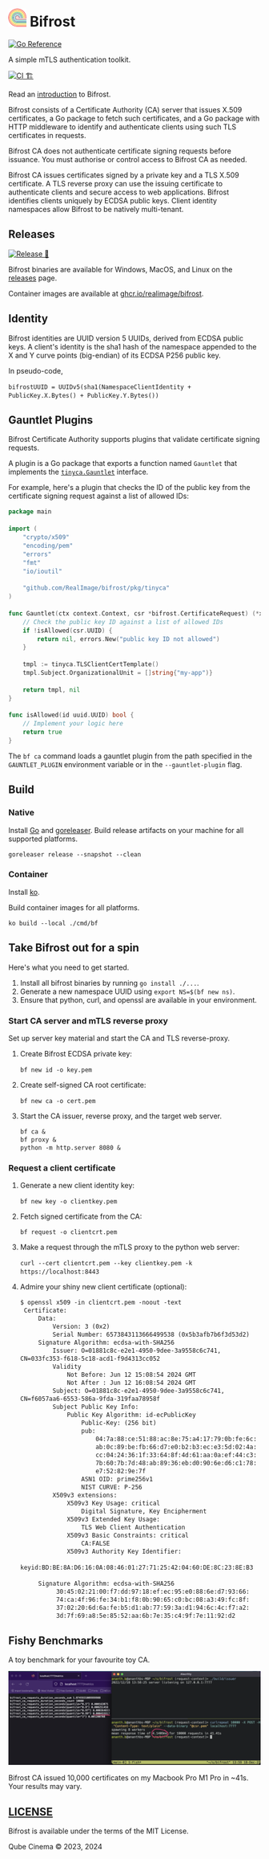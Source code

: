 # ![Bifrost](docs/bifrost.png) Bifrost

[![Go Reference](https://pkg.go.dev/badge/github.com/RealImage/bifrost.svg)](https://pkg.go.dev/github.com/RealImage/bifrost)

A simple mTLS authentication toolkit.

[![CI 🏗](https://github.com/RealImage/bifrost/actions/workflows/ci.yml/badge.svg)](https://github.com/RealImage/bifrost/actions/workflows/ci.yml)

Read an [introduction](https://devhuman.net/posts/bifrost/) to Bifrost.

Bifrost consists of a Certificate Authority (CA) server that issues X.509 certificates,
a Go package to fetch such certificates, and a Go package with HTTP middleware
to identify and authenticate clients using such TLS certificates in requests.

Bifrost CA does not authenticate certificate signing
requests before issuance. You must authorise or control access to Bifrost CA as needed.

Bifrost CA issues certificates signed by a private key and a TLS X.509 certificate.
A TLS reverse proxy can use the issuing certificate to authenticate clients and secure
access to web applications.
Bifrost identifies clients uniquely by ECDSA public keys.
Client identity namespaces allow Bifrost to be natively multi-tenant.

## Releases

[![Release 🚀](https://github.com/RealImage/bifrost/actions/workflows/release.yml/badge.svg)](https://github.com/RealImage/bifrost/actions/workflows/release.yml)

Bifrost binaries are available for Windows, MacOS, and Linux on
the [releases](https://github.com/RealImage/bifrost/releases) page.

Container images are available at
[ghcr.io/realimage/bifrost](https://ghcr.io/realimage/bifrost).

## Identity

Bifrost identities are UUID version 5 UUIDs, derived from ECDSA public keys.
A client's identity is the sha1 hash of the namespace appended to the X and Y
curve points (big-endian) of its ECDSA P256 public key.

In pseudo-code,

`bifrostUUID = UUIDv5(sha1(NamespaceClientIdentity + PublicKey.X.Bytes() + PublicKey.Y.Bytes())`

## Gauntlet Plugins

Bifrost Certificate Authority supports plugins that validate certificate signing requests.

A plugin is a Go package that exports a function named `Gauntlet` that implements
the [`tinyca.Gauntlet`](https://pkg.go.dev/github.com/RealImage/bifrost/pkg/tinyca#Gauntlet)
interface.

For example, here's a plugin that checks the ID of the public key from the certificate
signing request against a list of allowed IDs:

```go
package main

import (
    "crypto/x509"
    "encoding/pem"
    "errors"
    "fmt"
    "io/ioutil"

    "github.com/RealImage/bifrost/pkg/tinyca"
)

func Gauntlet(ctx context.Context, csr *bifrost.CertificateRequest) (*x509.Certificate, error) {
    // Check the public key ID against a list of allowed IDs
    if !isAllowed(csr.UUID) {
        return nil, errors.New("public key ID not allowed")
    }

    tmpl := tinyca.TLSClientCertTemplate()
    tmpl.Subject.OrganizationalUnit = []string{"my-app")}

    return tmpl, nil
}

func isAllowed(id uuid.UUID) bool {
    // Implement your logic here
    return true
}
```

The `bf ca` command loads a gauntlet plugin from the path specified in
the `GAUNTLET_PLUGIN` environment variable or in the `--gauntlet-plugin` flag.

## Build

### Native

Install [Go](https://go.dev) and [goreleaser](http://goreleaser.com).
Build release artifacts on your machine for all supported platforms.

```console
goreleaser release --snapshot --clean
```

### Container

Install [ko](https://ko.build).

Build container images for all platforms.

```console
ko build --local ./cmd/bf
```

## Take Bifrost out for a spin

Here's what you need to get started.

1. Install all bifrost binaries by running `go install ./...`.
2. Generate a new namespace UUID using `export NS=$(bf new ns)`.
3. Ensure that python, curl, and openssl are available in your environment.

### Start CA server and mTLS reverse proxy

Set up server key material and start the CA and TLS reverse-proxy.

1. Create Bifrost ECDSA private key:

    `bf new id -o key.pem`

2. Create self-signed CA root certificate:

    `bf new ca -o cert.pem`

3. Start the CA issuer, reverse proxy, and the target web server.

    ```console
    bf ca &
    bf proxy &
    python -m http.server 8080 &
    ```

### Request a client certificate

1. Generate a new client identity key:

    `bf new key -o clientkey.pem`

2. Fetch signed certificate from the CA:

   ```console
   bf request -o clientcrt.pem
   ```

3. Make a request through the mTLS proxy to the python web server:

    `curl --cert clientcrt.pem --key clientkey.pem -k https://localhost:8443`

4. Admire your shiny new client certificate (optional):

   ```console
   $ openssl x509 -in clientcrt.pem -noout -text
    Certificate:
        Data:
            Version: 3 (0x2)
            Serial Number: 6573843113666499538 (0x5b3afb7b6f3d53d2)
        Signature Algorithm: ecdsa-with-SHA256
            Issuer: O=01881c8c-e2e1-4950-9dee-3a9558c6c741, CN=033fc353-f618-5c18-acd1-f9d4313cc052
            Validity
                Not Before: Jun 12 15:08:54 2024 GMT
                Not After : Jun 12 16:08:54 2024 GMT
            Subject: O=01881c8c-e2e1-4950-9dee-3a9558c6c741, CN=f6057aa6-6553-586a-9fda-319faa78958f
            Subject Public Key Info:
                Public Key Algorithm: id-ecPublicKey
                    Public-Key: (256 bit)
                    pub:
                        04:7a:88:ce:51:88:ac:8e:75:a4:17:79:0b:fe:6c:
                        ab:0c:89:be:fb:66:d7:e0:b2:b3:ec:e3:5d:02:4a:
                        cc:04:24:36:1f:33:64:8f:4d:61:aa:0a:ef:44:c3:
                        7b:60:7b:7d:48:ab:89:36:eb:d0:90:6e:d6:c1:78:
                        e7:52:82:9e:7f
                    ASN1 OID: prime256v1
                    NIST CURVE: P-256
            X509v3 extensions:
                X509v3 Key Usage: critical
                    Digital Signature, Key Encipherment
                X509v3 Extended Key Usage:
                    TLS Web Client Authentication
                X509v3 Basic Constraints: critical
                    CA:FALSE
                X509v3 Authority Key Identifier:
                    keyid:BD:BE:8A:D6:16:0A:08:46:01:27:71:25:42:04:60:DE:8C:23:8E:B3

        Signature Algorithm: ecdsa-with-SHA256
             30:45:02:21:00:f7:dd:97:18:ef:ec:95:e0:88:6e:d7:93:66:
             74:ca:4f:96:fe:34:b1:f8:0b:90:65:c0:bc:08:a3:49:fc:8f:
             37:02:20:6d:6a:fe:b5:d1:ab:77:59:3a:d1:94:6c:4c:f7:a2:
             3d:7f:69:a8:5e:85:52:aa:6b:7e:35:c4:9f:7e:11:92:d2
   ```

## Fishy Benchmarks

A toy benchmark for your favourite toy CA.

![Fishy Benchmark](docs/fishy-benchmark.jpg)

Bifrost CA issued 10,000 certificates on my Macbook Pro M1 Pro in ~41s.
Your results may vary.

## [LICENSE](LICENSE)

Bifrost is available under the terms of the MIT License.

Qube Cinema © 2023, 2024
